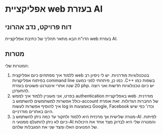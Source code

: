 # אפליקציית web בעזרת AI

## דוח פרויקט, נדב אהרוני

הדו"ח הבא מתאר תהליך של כתיבת אפליקציית web בעזרת AI.

## מטרות
המטרות שלי:
1.	ללמוד איך מפתחים כיום אפליקצית web בטכנולוגיות מודרניות. יש לי ניסיון רב בפיתוח אפליקציות command line בשפות כמו <span dir="ltr">C++</span>. כמו כן, פיתחתי לפני כמעט 20 שנה אתרי אינטרנט פשוטים בעזרת php. יש כיום טכנולוגיות חדשות ואני רוצה להתעדכן.
2.	בפרט, אני מעוניין ללמוד איך לממש authentication באפליקציית web מודרנית. כולל אפשרות למשתמשים להשתמש ב-account של החברות הגדולות. זאת אומרת איך להוסיף אפשרות לעשות log in באמצעות Google, Facebook וכדו' כפי שיש היום באתרים מודרניים.
3.	מטרה שלישית אך מרכזית היא ללמוד ולחקור עד כמה ניתן להשתמש ב-AI לפיתוח. כיום לא ניתן להתעלם ממנועי ה-AI והמטרה שלי היא לבדוק מצד אחד את היכולות של המנועים האלו ומצד שני את המגבלות שלהם. 

